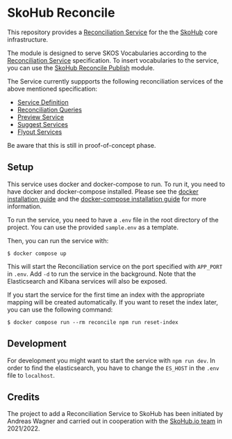 # SkoHub Reconcile

This repository provides a [Reconciliation Service](https://reconciliation-api.github.io/specs/latest/) for the the [SkoHub](http://skohub.io) core infrastructure.

The module is designed to serve SKOS Vocabularies according to the [Reconciliation Service](https://reconciliation-api.github.io/specs/latest/) specification.
To insert vocabularies to the service, you can use the [SkoHub Reconcile Publish](https://github.com/skohub-io/skohub-reconcile-publish) module.

The Service currently suppports the following reconciliation services of the above mentioned specification:

- [Service Definition](https://reconciliation-api.github.io/specs/0.2/#service-definition)
- [Reconciliation Queries](https://reconciliation-api.github.io/specs/0.2/#reconciliation-queries)
- [Preview Service](https://reconciliation-api.github.io/specs/0.2/#preview-service)
- [Suggest Services](https://reconciliation-api.github.io/specs/0.2/#suggest-services)
- [Flyout Services](https://reconciliation-api.github.io/specs/0.2/#flyout-services)

Be aware that this is still in proof-of-concept phase.

## Setup

This service uses docker and docker-compose to run. 
To run it, you need to have docker and docker-compose installed.
Please see the [docker installation guide](https://docs.docker.com/install/) and the [docker-compose installation guide](https://docs.docker.com/compose/install/) for more information.

To run the service, you need to have a `.env` file in the root directory of the project.
You can use the provided `sample.env` as a template.

Then, you can run the service with:

    $ docker compose up

This will start the Reconciliation service on the port specified with `APP_PORT` in `.env`. 
Add `-d` to run the service in the background.
Note that the Elasticsearch and Kibana services will also be exposed.

If you start the service for the first time an index with the appropriate mapping will be created automatically.
If you want to reset the index later, you can use the following command:

    $ docker compose run --rm reconcile npm run reset-index

## Development

For development you might want to start the service with `npm run dev`.
In order to find the elasticsearch, you have to change the `ES_HOST` in the `.env` file to `localhost`.

## Credits
The project to add a Reconciliation Service to SkoHub has been initiated by Andreas Wagner and
carried out in cooperation with the [SkoHub.io team](https://github.com/skohub-io) in 2021/2022.
